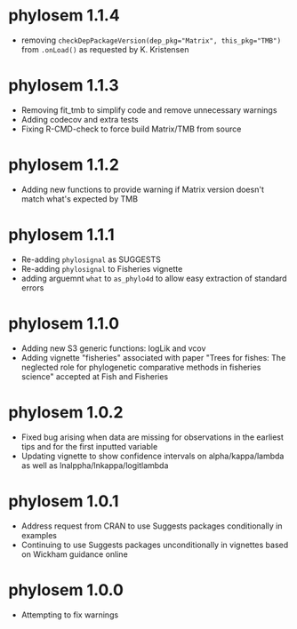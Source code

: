 # phylosem 1.1.4
* removing `checkDepPackageVersion(dep_pkg="Matrix", this_pkg="TMB")` from `.onLoad()`
  as requested by K. Kristensen

# phylosem 1.1.3
* Removing fit_tmb to simplify code and remove unnecessary warnings
* Adding codecov and extra tests
* Fixing R-CMD-check to force build Matrix/TMB from source

# phylosem 1.1.2
* Adding new functions to provide warning if Matrix version doesn't match
  what's expected by TMB

# phylosem 1.1.1
* Re-adding `phylosignal` as SUGGESTS
* Re-adding `phylosignal` to Fisheries vignette
* adding arguemnt `what` to `as_phylo4d` to allow easy extraction of standard errors

# phylosem 1.1.0

* Adding new S3 generic functions: logLik and vcov
* Adding vignette "fisheries" associated with paper
  "Trees for fishes: The neglected role for phylogenetic comparative
  methods in fisheries science" accepted at Fish and Fisheries

# phylosem 1.0.2

* Fixed bug arising when data are missing for observations in the earliest tips and for the first inputted variable
* Updating vignette to show confidence intervals on alpha/kappa/lambda as well as lnalppha/lnkappa/logitlambda

# phylosem 1.0.1

* Address request from CRAN to use Suggests packages conditionally in examples
* Continuing to use Suggests packages unconditionally in vignettes based on Wickham guidance online

# phylosem 1.0.0

* Attempting to fix warnings
